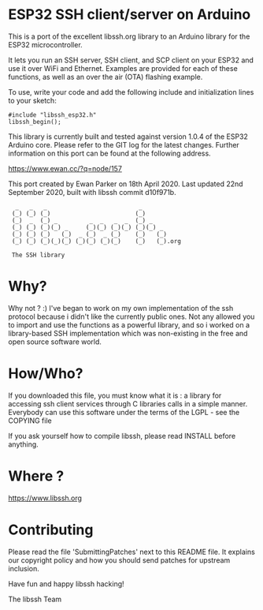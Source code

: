 ESP32 SSH client/server on Arduino
==================================

This is a port of the excellent libssh.org library to an Arduino library for
the ESP32 microcontroller.

It lets you run an SSH server, SSH client, and SCP client on your ESP32 and
use it over WiFi and Ethernet.  Examples are provided for each of these
functions, as well as an over the air (OTA) flashing example.

To use, write your code and add the following include and initialization lines
to your sketch:

    #include "libssh_esp32.h"
    libssh_begin();

This library is currently built and tested against version 1.0.4 of the ESP32
Arduino core.  Please refer to the GIT log for the latest changes.  Further
information on this port can be found at the following address.

  https://www.ewan.cc/?q=node/157

This port created by Ewan Parker on 18th April 2020.
Last updated 22nd September 2020, built with libssh commit d10f971b.


```
  _   _   _                          _
 (_) (_) (_)                        (_)
 (_)  _  (_) _         _  _   _  _  (_) _
 (_) (_) (_)(_) _     (_)(_) (_)(_) (_)(_) _
 (_) (_) (_)   (_)  _ (_)  _ (_)    (_)   (_)
 (_) (_) (_)(_)(_) (_)(_) (_)(_)    (_)   (_).org

 The SSH library

```

# Why?

Why not ? :) I've began to work on my own implementation of the ssh protocol
because i didn't like the currently public ones.
Not any allowed you to import and use the functions as a powerful library,
and so i worked on a library-based SSH implementation which was non-existing
in the free and open source software world.


# How/Who?

If you downloaded this file, you must know what it is : a library for
accessing ssh client services through C libraries calls in a simple manner.
Everybody can use this software under the terms of the LGPL - see the COPYING
file

If you ask yourself how to compile libssh, please read INSTALL before anything.

# Where ?

https://www.libssh.org

# Contributing

Please read the file 'SubmittingPatches' next to this README file. It explains
our copyright policy and how you should send patches for upstream inclusion.

Have fun and happy libssh hacking!

The libssh Team
